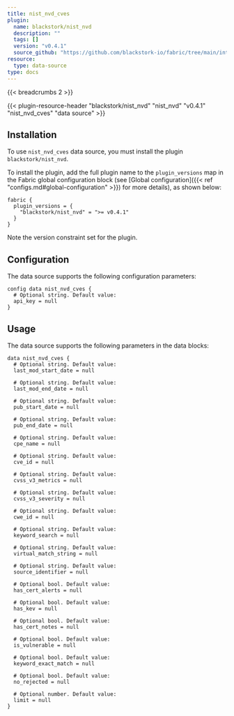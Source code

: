 ```yaml
---
title: nist_nvd_cves
plugin:
  name: blackstork/nist_nvd
  description: ""
  tags: []
  version: "v0.4.1"
  source_github: "https://github.com/blackstork-io/fabric/tree/main/internal/nistnvd/"
resource:
  type: data-source
type: docs
---
```


{{< breadcrumbs 2 >}}

{{< plugin-resource-header "blackstork/nist_nvd" "nist_nvd" "v0.4.1" "nist_nvd_cves" "data source" >}}

## Installation

To use `nist_nvd_cves` data source, you must install the plugin `blackstork/nist_nvd`.

To install the plugin, add the full plugin name to the `plugin_versions` map in the Fabric global configuration block (see [Global configuration]({{< ref "configs.md#global-configuration" >}}) for more details), as shown below:

```hcl
fabric {
  plugin_versions = {
    "blackstork/nist_nvd" = ">= v0.4.1"
  }
}
```

Note the version constraint set for the plugin.

## Configuration

The data source supports the following configuration parameters:

```hcl
config data nist_nvd_cves {
  # Optional string. Default value:
  api_key = null
}
```

## Usage

The data source supports the following parameters in the data blocks:

```hcl
data nist_nvd_cves {
  # Optional string. Default value:
  last_mod_start_date = null

  # Optional string. Default value:
  last_mod_end_date = null

  # Optional string. Default value:
  pub_start_date = null

  # Optional string. Default value:
  pub_end_date = null

  # Optional string. Default value:
  cpe_name = null

  # Optional string. Default value:
  cve_id = null

  # Optional string. Default value:
  cvss_v3_metrics = null

  # Optional string. Default value:
  cvss_v3_severity = null

  # Optional string. Default value:
  cwe_id = null

  # Optional string. Default value:
  keyword_search = null

  # Optional string. Default value:
  virtual_match_string = null

  # Optional string. Default value:
  source_identifier = null

  # Optional bool. Default value:
  has_cert_alerts = null

  # Optional bool. Default value:
  has_kev = null

  # Optional bool. Default value:
  has_cert_notes = null

  # Optional bool. Default value:
  is_vulnerable = null

  # Optional bool. Default value:
  keyword_exact_match = null

  # Optional bool. Default value:
  no_rejected = null

  # Optional number. Default value:
  limit = null
}
```